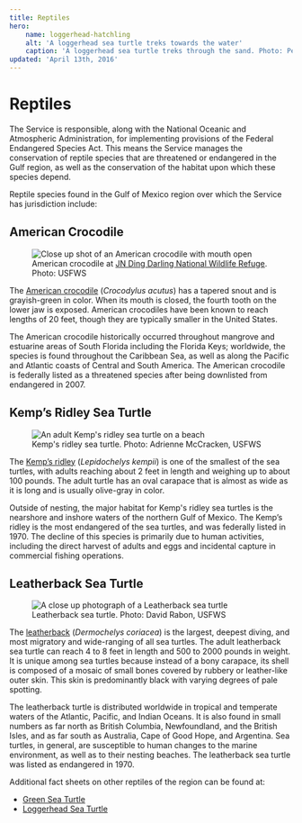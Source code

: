 ```yaml
---
title: Reptiles
hero:
    name: loggerhead-hatchling
    alt: 'A loggerhead sea turtle treks towards the water'
    caption: 'A loggerhead sea turtle treks through the sand. Photo: Pete Pattavina, USFWS'
updated: 'April 13th, 2016'
---
```


# Reptiles

The Service is responsible, along with the National Oceanic and Atmospheric Administration, for implementing provisions of the Federal Endangered Species Act.  This means the Service manages the conservation of reptile species that are threatened or endangered in the Gulf region, as well as the conservation of the habitat upon which these species depend.

Reptile species found in the Gulf of Mexico region over which the Service has jurisdiction include:

## American Crocodile

<figure class="image-right">
  <img src="/images/american-crocodile-ding-darling.jpg" alt="Close up shot of an American crocodile with mouth open">
  <figcaption>American crocodile at <a href="http://www.fws.gov/refuge/jn_ding_darling/">JN Ding Darling National Wildlife Refuge</a>. Photo: USFWS</figcaption>
</figure>

The [American crocodile](http://myfwc.com/media/152527/LivingwithCrocodiles.pdf) (*Crocodylus acutus*) has a tapered snout and is grayish-green in color. When its mouth is closed, the fourth tooth on the lower jaw is exposed. American crocodiles have been known to reach lengths of 20 feet, though they are typically smaller in the United States.

The American crocodile historically occurred throughout mangrove and estuarine areas of South Florida including the Florida Keys; worldwide, the species is found throughout the Caribbean Sea, as well as along the Pacific and Atlantic coasts of Central and South America. The American crocodile is federally listed as a threatened species after being downlisted from endangered in 2007.

## Kemp’s Ridley Sea Turtle

<figure class="image-right">
  <img src="/images/kemps-ridley-nap.jpg" alt="An adult Kemp's ridley sea turtle on a beach">
  <figcaption>Kemp's ridley sea turtle. Photo: Adrienne McCracken, USFWS</figcaption>
</figure>

The [Kemp’s ridley](http://www.fws.gov/kempsridley/kempsfactsheet.html) (*Lepidochelys kempii*) is one of the smallest of the sea turtles, with adults reaching about 2 feet in length and weighing up to about 100 pounds. The adult turtle has an oval carapace that is almost as wide as it is long and is usually olive-gray in color.

Outside of nesting, the major habitat for Kemp's ridley sea turtles is the nearshore and inshore waters of the northern Gulf of Mexico. The Kemp’s ridley is the most endangered of the sea turtles, and was federally listed in 1970. The decline of this species is primarily due to human activities, including the direct harvest of adults and eggs and incidental capture in commercial fishing operations.

## Leatherback Sea Turtle

<figure class="image-right">
  <img src="/images/leatherback-close-up.jpg" alt="A close up photograph of a Leatherback sea turtle">
  <figcaption>Leatherback sea turtle. Photo: David Rabon, USFWS</figcaption>
</figure>

The [leatherback](http://www.fws.gov/northflorida/seaturtles/turtle%20factsheets/PDF/Leatherback-Sea-Turtle.pdf) (*Dermochelys coriacea*) is the largest, deepest diving, and most migratory and wide-ranging of all sea turtles. The adult leatherback sea turtle can reach 4 to 8 feet in length and 500 to 2000 pounds in weight. It is unique among sea turtles because instead of a bony carapace, its shell is composed of a mosaic of small bones covered by rubbery or leather-like outer skin. This skin is predominantly black with varying degrees of pale spotting.

The leatherback turtle is distributed worldwide in tropical and temperate waters of the Atlantic, Pacific, and Indian Oceans. It is also found in small numbers as far north as British Columbia, Newfoundland, and the British Isles, and as far south as Australia, Cape of Good Hope, and Argentina. Sea turtles, in general, are susceptible to human changes to the marine environment, as well as to their nesting beaches. The leatherback sea turtle was listed as endangered in 1970.


Additional fact sheets on other reptiles of the region can be found at:

- [Green Sea Turtle](http://www.fws.gov/northflorida/seaturtles/turtle%20factsheets/PDF/Green-Sea-Turtle.pdf)
- [Loggerhead Sea Turtle](http://www.fws.gov/northflorida/seaturtles/turtle%20factsheets/PDF/Loggerhead-Sea-Turtle.pdf)
